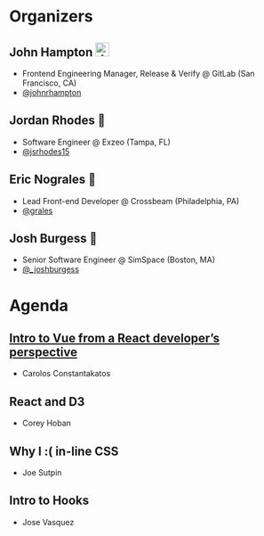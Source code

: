 # Organizers

## John Hampton <img src="https://emoji.slack-edge.com/T02592416/hipster-tanuki/94529b8ed5f5dd4a.png" alt="drawing" width="25"/>

* Frontend Engineering Manager, Release & Verify @ GitLab (San Francisco, CA)
* [@johnrhampton](https://twitter.com/johnrhampton)

## Jordan Rhodes 🍑
* Software Engineer @ Exzeo (Tampa, FL)
* [@jsrhodes15](https://twitter.com/jsrhodes15)

## Eric Nograles 🦅 

* Lead Front-end Developer @ Crossbeam (Philadelphia, PA)
* [@grales](https://twitter.com/grales)

## Josh Burgess 🚀
* Senior Software Engineer @ SimSpace (Boston, MA)
* [@_joshburgess](https://twitter.com/_joshburgess)

# Agenda

## [Intro to Vue from a React developer’s perspective](https://docs.google.com/presentation/d/17Sd9XzT4qw4I-nbo7qAcCqlzKktrJDuKqhipw7woliU/edit#slide=id.p)
* Carolos Constantakatos

## React and D3
* Corey Hoban

## Why I :( in-line CSS
* Joe Sutpin

## Intro to Hooks
* Jose Vasquez


